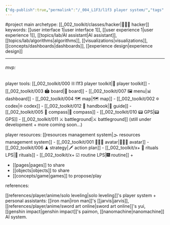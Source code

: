 ```yaml
---
{"dg-publish":true,"permalink":"/_004_L1F3/l1f3 player system/","tags":["project","🌱","l1f3"],"created":"2022-02-11T11:29:00.000-03:00","updated":"2024-06-22T21:03:19.659-03:00"}
---
```



#project
main archetype: [[_002_toolkit/classes/hacker\|👨🏻‍💻 hacker]]
keywords: [[user interface 1\|user interface 1]], [[user experience 1\|user experience 1]], [[topics/lab/AI assistant\|AI assistant]], [[topics/lab/algorithms\|algorithms]], [[visualizations\|visualizations]], [[concepts/dashboards\|dashboards]], [[experience design\|experience design]]

---

###### mvp:

player tools:
[[_002_toolkit/000 ⛓ l1f3 player toolkit\|🧰 player toolkit]]
	- [[_002_toolkit/003 🏟 board\|🎲 board]]
	- [[_002_toolkit/007 🖼 menu\|📊 dashboard]]
	- [[_002_toolkit/004 🗺 map\|🗺 map]]
	- [[_002_toolkit/002 🔯 codex\|🔯 codex]]
	- [[_002_toolkit/012 📓 handbook\|📓 guide]]
	- [[_002_toolkit/005 🧭 compass\|🧭 compass]]
	- [[_002_toolkit/010 📟 GPS\|📟 GPS]]
	- [[_002_toolkit/011 ⚔ battleground\|⚔ battleground]]
(still under development + more coming soon...)

player resources:
[[resources management system\|🌫 resources management system]]
	- [[_002_toolkit/001 👨🏻‍🎤 avatar\|👨🏻‍🎤 avatar]]
	- [[_002_toolkit/006 ♟ strategy\|🗡 action plan]]
	- [[_002_toolkit/x+ 📿 rituals LPS\|📿 rituals]]
	- [[_002_toolkit/x+ ☑ routine LPS\|🎆 routine]]
+
- [[pages\|pages]] to share
- [[objects\|objects]] to share
- [[concepts/game\|games]] to propose/play

references:

[[references/player/anime/solo leveling\|solo leveling]]'s player system
\+ personal assistants: [[iron man\|iron man]]'s [[jarvis\|jarvis]], [[references/player/anime/sword art online\|sword art online]]'s yui, [[genshin impact\|genshin impact]]'s paimon, [[nanomachine\|nanomachine]] AI system.